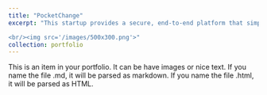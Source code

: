 ```yaml
---
title: "PocketChange"
excerpt: "This startup provides a secure, end-to-end platform that simplifies gift card liquidation, trading, and storage, backed by a trading algorithm, API-based financial SaaS integrations, and advanced ML recommendations. Having raised over $50K in funding and achieved top-tier recognition with YC W25 and Techstars NYC final-round interviews, it has also secured LOIs with major brands like McDonald’s, Dunkin, and PDQ. Built with technologies like Dart, Python Django, AWS, and Docker, the solution ensures scalable, secure transactions and seamless gift card management for both users and corporate partners. 

<br/><img src='/images/500x300.png'>"
collection: portfolio
---
```


This is an item in your portfolio. It can be have images or nice text. If you name the file .md, it will be parsed as markdown. If you name the file .html, it will be parsed as HTML. 

